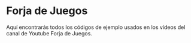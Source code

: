 Forja de Juegos
===============

Aquí encontrarás todos los códigos de ejemplo usados en los vídeos del canal de Youtube Forja de Juegos.

